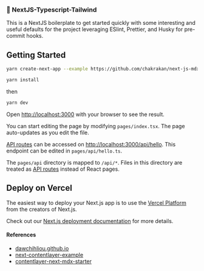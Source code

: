 ### 🍱 NextJS-Typescript-Tailwind

This is a NextJS boilerplate to get started quickly with some interesting and useful defaults for the project leveraging ESlint, Prettier, and Husky for pre-commit hooks.

## Getting Started

```bash
yarn create-next-app --example https://github.com/chakrakan/next-js-mdx-starter <APP_NAME>
```

```bash
yarn install
```

then

```bash
yarn dev
```

Open [http://localhost:3000](http://localhost:3000) with your browser to see the result.

You can start editing the page by modifying `pages/index.tsx`. The page auto-updates as you edit the file.

[API routes](https://nextjs.org/docs/api-routes/introduction) can be accessed on [http://localhost:3000/api/hello](http://localhost:3000/api/hello). This endpoint can be edited in `pages/api/hello.ts`.

The `pages/api` directory is mapped to `/api/*`. Files in this directory are treated as [API routes](https://nextjs.org/docs/api-routes/introduction) instead of React pages.

## Deploy on Vercel

The easiest way to deploy your Next.js app is to use the [Vercel Platform](https://vercel.com/new?utm_medium=default-template&filter=next.js&utm_source=create-next-app&utm_campaign=create-next-app-readme) from the creators of Next.js.

Check out our [Next.js deployment documentation](https://nextjs.org/docs/deployment) for more details.

#### References

- [dawchihliou.github.io](https://github.com/DawChihLiou/dawchihliou.github.io)
- [next-contentlayer-example](https://github.com/contentlayerdev/next-contentlayer-example)
- [contentlayer-next-mdx-starter](https://github.com/achintyajha/contentlayer-next-mdx-starter)
